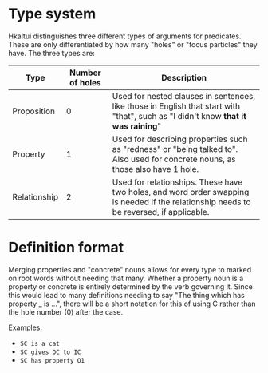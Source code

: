 # Type system

Hkaltui distinguishes three different types of arguments for predicates. These are only differentiated by how many "holes" or "focus particles" they have. The three types are:

| Type  | Number of holes  | Description |
| ----- | ---------------- | ----------- |
|Proposition| 0                | Used for nested clauses in sentences, like those in English that start with "that", such as "I didn't know **that it was raining**" |
|Property   | 1                | Used for describing properties such as "redness" or "being talked to". Also used for concrete nouns, as those also have 1 hole. |
|Relationship| 2              | Used for relationships. These have two holes, and word order swapping is needed if the relationship needs to be reversed, if applicable. |

# Definition format

Merging properties and "concrete" nouns allows for every type to marked on root words without needing that many. Whether a property noun is a property or concrete is entirely determined by the verb governing it. Since this would lead to many definitions needing to say "The thing which has property _ is ...", there will be a short notation for this of using C rather than the hole number (0) after the case.

Examples:

* `SC is a cat`
* `SC gives OC to IC`
* `SC has property O1`